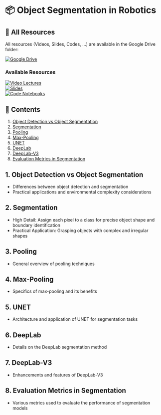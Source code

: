 # 📦 Object Segmentation in Robotics

## 📂 All Resources
All resources (Videos, Slides, Codes, ...) are available in the Google Drive folder:

[![Google Drive](https://img.shields.io/badge/Google%20Drive-Object%20Segmentation-blue?style=for-the-badge&logo=google-drive)](https://drive.google.com/drive/folders/1rqzB_jkoIWZV74-eDbwTcNjMUjin9Gm2?usp=sharing)

### Available Resources
[![Video Lectures](https://img.shields.io/badge/Video%20Lectures-Available-brightgreen?style=for-the-badge&logo=youtube)](https://drive.google.com/drive/folders/1rqzB_jkoIWZV74-eDbwTcNjMUjin9Gm2?usp=sharing)  
[![Slides](https://img.shields.io/badge/Slides-Available-orange?style=for-the-badge&logo=microsoft-powerpoint)](https://drive.google.com/drive/folders/1rqzB_jkoIWZV74-eDbwTcNjMUjin9Gm2?usp=sharing)  
[![Code Notebooks](https://img.shields.io/badge/Code%20Notebooks-Available-red?style=for-the-badge&logo=python)](https://drive.google.com/drive/folders/1rqzB_jkoIWZV74-eDbwTcNjMUjin9Gm2?usp=sharing)

## 📖 Contents

1. [Object Detection vs Object Segmentation](#1-object-detection-vs-object-segmentation)
2. [Segmentation](#2-segmentation)
3. [Pooling](#3-pooling)
4. [Max-Pooling](#4-max-pooling)
5. [UNET](#5-unet)
6. [DeepLab](#6-deeplab)
7. [DeepLab-V3](#7-deeplab-v3)
8. [Evaluation Metrics in Segmentation](#8-evaluation-metrics-in-segmentation)

## 1. Object Detection vs Object Segmentation
- Differences between object detection and segmentation
- Practical applications and environmental complexity considerations

## 2. Segmentation
- High Detail: Assign each pixel to a class for precise object shape and boundary identification
- Practical Application: Grasping objects with complex and irregular shapes

## 3. Pooling
- General overview of pooling techniques

## 4. Max-Pooling
- Specifics of max-pooling and its benefits

## 5. UNET
- Architecture and application of UNET for segmentation tasks

## 6. DeepLab
- Details on the DeepLab segmentation method

## 7. DeepLab-V3
- Enhancements and features of DeepLab-V3

## 8. Evaluation Metrics in Segmentation
- Various metrics used to evaluate the performance of segmentation models
